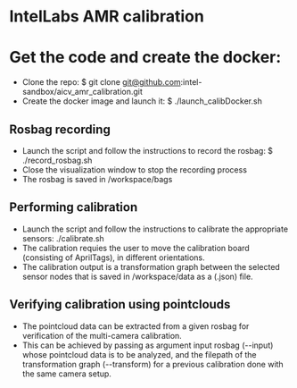 # IntelLabs AMR calibration

# Get the code and create the docker:
- Clone the repo: $ git clone git@github.com:intel-sandbox/aicv_amr_calibration.git
- Create the docker image and launch it: $ ./launch_calibDocker.sh
## Rosbag recording
- Launch the script and follow the instructions to record the rosbag: $ ./record_rosbag.sh
- Close the visualization window to stop the recording process
- The rosbag is saved in /workspace/bags
## Performing calibration
- Launch the script and follow the instructions to calibrate the appropriate sensors: ./calibrate.sh
- The calibration requies the user to move the calibration board (consisting of AprilTags), in different orientations.
- The calibration output is a transformation graph between the selected sensor nodes that is saved in /workspace/data as a (.json) file.
## Verifying calibration using pointclouds
- The pointcloud data can be extracted from a given rosbag for verification of the multi-camera calibration.
- This can be achieved by passing as argument input rosbag (--input) whose pointcloud data is to be analyzed, and the filepath of the transformation graph (--transform) for a previous calibration done with the same camera setup.
